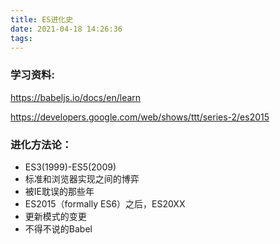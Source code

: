 ```yaml
---
title: ES进化史
date: 2021-04-18 14:26:36
tags:
---
```

### 学习资料:
https://babeljs.io/docs/en/learn

https://developers.google.com/web/shows/ttt/series-2/es2015

### 进化方法论：
- ES3(1999)-ES5(2009)
- 标准和浏览器实现之间的博弈
- 被IE耽误的那些年
- ES2015（formally ES6）之后，ES20XX
- 更新模式的变更
- 不得不说的Babel

